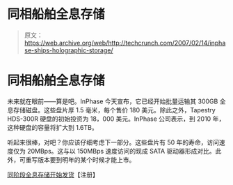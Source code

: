 # 同相船舶全息存储

> 原文：<https://web.archive.org/web/http://techcrunch.com/2007/02/14/inphase-ships-holographic-storage/>

# 同相船舶全息存储

未来就在眼前——算是吧。InPhase 今天宣布，它已经开始批量运输其 300GB 全息存储磁盘。这些盘片厚 1.5 毫米，每个售价 180 美元。除此之外，Tapestry HDS-300R 硬盘的初始投资为 18，000 美元。InPhase 公司表示，到 2010 年，这种硬盘的容量将扩大到 1.6TB。

听起来很棒，对吧？你应该仔细考虑下一部分。这些盘片有 50 年的寿命，访问速度仅为 20MBps。这与以 150MBps 速度访问的现成 SATA 驱动器形成对比。此外，可重写版本要到明年的某个时候才能上市。

[同阶段全息存储开始发货](https://web.archive.org/web/20210306124902/http://www.theregister.co.uk/2007/02/13/inphase_shipping_holographic/)【注册】